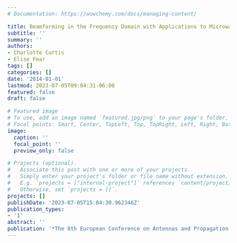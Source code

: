 ```yaml
---
# Documentation: https://wowchemy.com/docs/managing-content/

title: Beamforming in the Frequency Domain with Applications to Microwave Breast Imaging
subtitle: ''
summary: ''
authors:
- Charlotte Curtis
- Elise Fear
tags: []
categories: []
date: '2014-01-01'
lastmod: 2023-07-05T09:04:31-06:00
featured: false
draft: false

# Featured image
# To use, add an image named `featured.jpg/png` to your page's folder.
# Focal points: Smart, Center, TopLeft, Top, TopRight, Left, Right, BottomLeft, Bottom, BottomRight.
image:
  caption: ''
  focal_point: ''
  preview_only: false

# Projects (optional).
#   Associate this post with one or more of your projects.
#   Simply enter your project's folder or file name without extension.
#   E.g. `projects = ["internal-project"]` references `content/project/deep-learning/index.md`.
#   Otherwise, set `projects = []`.
projects: []
publishDate: '2023-07-05T15:04:30.962346Z'
publication_types:
- '1'
abstract: ''
publication: '*The 8th European Conference on Antennas and Propagation (EuCAP 2014)*'
---
```

